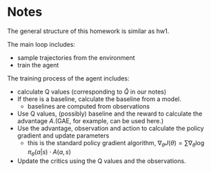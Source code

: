# Notes 

The general structure of this homework is similar as hw1.

The main loop includes:
- sample trajectories from the environment
- train the agent

The training process of the agent includes:

- calculate Q values (corresponding to $\hat{Q}$ in our notes)
- If there is a baseline, calculate the baseline from a model.
    - baselines are computed from observations
- Use Q values, (possibly) baseline and the reward to calculate the advantage $A$.(GAE, for example, can be used here.)
- Use the advantage, observation and action to calculate the policy gradient and update parameters
    - this is the standard policy gradient algorithm, $\nabla_\theta J(\theta)=\sum \nabla_\theta \log \pi_\theta(a|s)\cdot A(a,s)$
- Update the critics using the Q values and the observations.